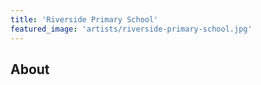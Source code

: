 ```yaml
---
title: 'Riverside Primary School'
featured_image: 'artists/riverside-primary-school.jpg'
---
```


## About


